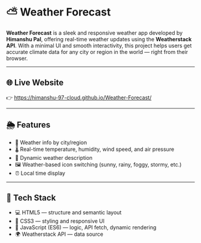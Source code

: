# ⛅ Weather Forecast

**Weather Forecast** is a sleek and responsive weather app developed by **Himanshu Pal**, offering real-time weather updates using the **Weatherstack API**. With a minimal UI and smooth interactivity, this project helps users get accurate climate data for any city or region in the world — right from their browser.

---

## 🌐 Live Website  
👉 https://himanshu-97-cloud.github.io/Weather-Forecast/

---

## 🌦️ Features

- 📍 Weather info by city/region
- 🌡️ Real-time temperature, humidity, wind speed, and air pressure
- 📝 Dynamic weather description
- 🖼️ Weather-based icon switching (sunny, rainy, foggy, stormy, etc.)
- ⏰ Local time display

---

## 🧪 Tech Stack

- 💻 HTML5 — structure and semantic layout  
- 🎨 CSS3 — styling and responsive UI  
- 🧠 JavaScript (ES6) — logic, API fetch, dynamic rendering  
- 🌍 Weatherstack API — data source  
